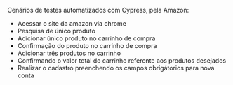 Cenários de testes automatizados com Cypress, pela Amazon:

- Acessar o site da amazon via chrome
- Pesquisa de único produto
- Adicionar único produto no carrinho de compra
- Confirmação do produto no carrinho de compra
- Adicionar três produtos no carrinho
- Confirmando o valor total do carrinho referente aos produtos desejados
- Realizar o cadastro preenchendo os campos obrigátorios para nova conta